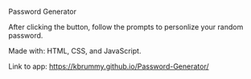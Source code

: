 Password Generator

After clicking the button, follow the prompts to personlize your random password. 

Made with: HTML, CSS, and JavaScript. 

Link to app: https://kbrummy.github.io/Password-Generator/
